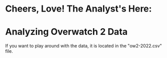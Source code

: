 # Cheers, Love! The Analyst's Here:
# Analyzing Overwatch 2 Data

If you want to play around with the data, it is located in the "ow2-2022.csv" file.
